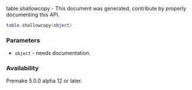 table.shallowcopy - This document was generated, contribute by properly documenting this API.

```lua
table.shallowcopy(object)
```

### Parameters ###

* `object` - needs documentation.

### Availability ###

Premake 5.0.0 alpha 12 or later.

